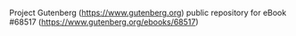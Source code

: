 Project Gutenberg (https://www.gutenberg.org) public repository for
eBook #68517 (https://www.gutenberg.org/ebooks/68517)
